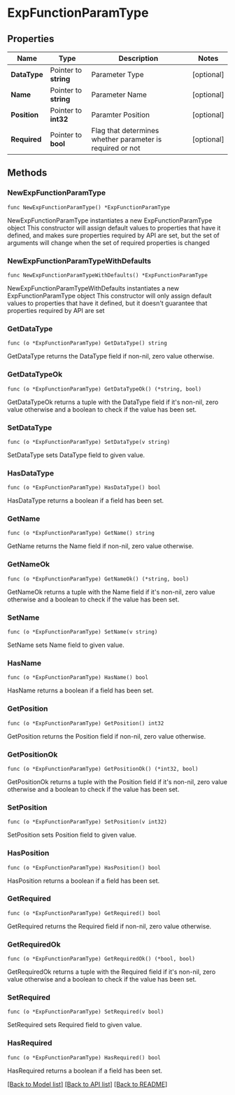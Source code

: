 # ExpFunctionParamType

## Properties

Name | Type | Description | Notes
------------ | ------------- | ------------- | -------------
**DataType** | Pointer to **string** | Parameter Type | [optional] 
**Name** | Pointer to **string** | Parameter Name | [optional] 
**Position** | Pointer to **int32** | Paramter Position | [optional] 
**Required** | Pointer to **bool** | Flag that determines whether parameter is required or not | [optional] 

## Methods

### NewExpFunctionParamType

`func NewExpFunctionParamType() *ExpFunctionParamType`

NewExpFunctionParamType instantiates a new ExpFunctionParamType object
This constructor will assign default values to properties that have it defined,
and makes sure properties required by API are set, but the set of arguments
will change when the set of required properties is changed

### NewExpFunctionParamTypeWithDefaults

`func NewExpFunctionParamTypeWithDefaults() *ExpFunctionParamType`

NewExpFunctionParamTypeWithDefaults instantiates a new ExpFunctionParamType object
This constructor will only assign default values to properties that have it defined,
but it doesn't guarantee that properties required by API are set

### GetDataType

`func (o *ExpFunctionParamType) GetDataType() string`

GetDataType returns the DataType field if non-nil, zero value otherwise.

### GetDataTypeOk

`func (o *ExpFunctionParamType) GetDataTypeOk() (*string, bool)`

GetDataTypeOk returns a tuple with the DataType field if it's non-nil, zero value otherwise
and a boolean to check if the value has been set.

### SetDataType

`func (o *ExpFunctionParamType) SetDataType(v string)`

SetDataType sets DataType field to given value.

### HasDataType

`func (o *ExpFunctionParamType) HasDataType() bool`

HasDataType returns a boolean if a field has been set.

### GetName

`func (o *ExpFunctionParamType) GetName() string`

GetName returns the Name field if non-nil, zero value otherwise.

### GetNameOk

`func (o *ExpFunctionParamType) GetNameOk() (*string, bool)`

GetNameOk returns a tuple with the Name field if it's non-nil, zero value otherwise
and a boolean to check if the value has been set.

### SetName

`func (o *ExpFunctionParamType) SetName(v string)`

SetName sets Name field to given value.

### HasName

`func (o *ExpFunctionParamType) HasName() bool`

HasName returns a boolean if a field has been set.

### GetPosition

`func (o *ExpFunctionParamType) GetPosition() int32`

GetPosition returns the Position field if non-nil, zero value otherwise.

### GetPositionOk

`func (o *ExpFunctionParamType) GetPositionOk() (*int32, bool)`

GetPositionOk returns a tuple with the Position field if it's non-nil, zero value otherwise
and a boolean to check if the value has been set.

### SetPosition

`func (o *ExpFunctionParamType) SetPosition(v int32)`

SetPosition sets Position field to given value.

### HasPosition

`func (o *ExpFunctionParamType) HasPosition() bool`

HasPosition returns a boolean if a field has been set.

### GetRequired

`func (o *ExpFunctionParamType) GetRequired() bool`

GetRequired returns the Required field if non-nil, zero value otherwise.

### GetRequiredOk

`func (o *ExpFunctionParamType) GetRequiredOk() (*bool, bool)`

GetRequiredOk returns a tuple with the Required field if it's non-nil, zero value otherwise
and a boolean to check if the value has been set.

### SetRequired

`func (o *ExpFunctionParamType) SetRequired(v bool)`

SetRequired sets Required field to given value.

### HasRequired

`func (o *ExpFunctionParamType) HasRequired() bool`

HasRequired returns a boolean if a field has been set.


[[Back to Model list]](../README.md#documentation-for-models) [[Back to API list]](../README.md#documentation-for-api-endpoints) [[Back to README]](../README.md)


